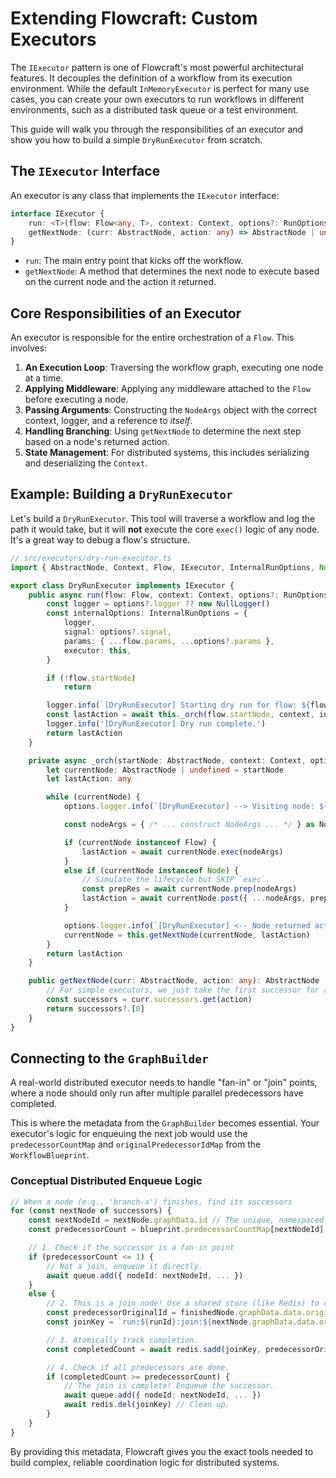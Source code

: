 # Extending Flowcraft: Custom Executors

The `IExecutor` pattern is one of Flowcraft's most powerful architectural features. It decouples the definition of a workflow from its execution environment. While the default `InMemoryExecutor` is perfect for many use cases, you can create your own executors to run workflows in different environments, such as a distributed task queue or a test environment.

This guide will walk you through the responsibilities of an executor and show you how to build a simple `DryRunExecutor` from scratch.

## The `IExecutor` Interface

An executor is any class that implements the `IExecutor` interface:

```typescript
interface IExecutor {
	run: <T>(flow: Flow<any, T>, context: Context, options?: RunOptions) => Promise<T>
	getNextNode: (curr: AbstractNode, action: any) => AbstractNode | undefined
}
```

-   `run`: The main entry point that kicks off the workflow.
-   `getNextNode`: A method that determines the next node to execute based on the current node and the action it returned.

## Core Responsibilities of an Executor

An executor is responsible for the entire orchestration of a `Flow`. This involves:

1.  **An Execution Loop**: Traversing the workflow graph, executing one node at a time.
2.  **Applying Middleware**: Applying any middleware attached to the `Flow` before executing a node.
3.  **Passing Arguments**: Constructing the `NodeArgs` object with the correct context, logger, and a reference to *itself*.
4.  **Handling Branching**: Using `getNextNode` to determine the next step based on a node's returned action.
5.  **State Management**: For distributed systems, this includes serializing and deserializing the `Context`.

## Example: Building a `DryRunExecutor`

Let's build a `DryRunExecutor`. This tool will traverse a workflow and log the path it would take, but it will **not** execute the core `exec()` logic of any node. It's a great way to debug a flow's structure.

```typescript
// src/executors/dry-run-executor.ts
import { AbstractNode, Context, Flow, IExecutor, InternalRunOptions, Node, NodeArgs, NullLogger, RunOptions } from 'flowcraft'

export class DryRunExecutor implements IExecutor {
	public async run(flow: Flow, context: Context, options?: RunOptions): Promise<any> {
		const logger = options?.logger ?? new NullLogger()
		const internalOptions: InternalRunOptions = {
			logger,
			signal: options?.signal,
			params: { ...flow.params, ...options?.params },
			executor: this,
		}

		if (!flow.startNode)
			return

		logger.info(`[DryRunExecutor] Starting dry run for flow: ${flow.constructor.name}`)
		const lastAction = await this._orch(flow.startNode, context, internalOptions)
		logger.info('[DryRunExecutor] Dry run complete.')
		return lastAction
	}

	private async _orch(startNode: AbstractNode, context: Context, options: InternalRunOptions): Promise<any> {
		let currentNode: AbstractNode | undefined = startNode
		let lastAction: any

		while (currentNode) {
			options.logger.info(`[DryRunExecutor] --> Visiting node: ${currentNode.constructor.name}`)

			const nodeArgs = { /* ... construct NodeArgs ... */ } as NodeArgs

			if (currentNode instanceof Flow) {
				lastAction = await currentNode.exec(nodeArgs)
			}
			else if (currentNode instanceof Node) {
				// Simulate the lifecycle but SKIP `exec`.
				const prepRes = await currentNode.prep(nodeArgs)
				lastAction = await currentNode.post({ ...nodeArgs, prepRes, execRes: undefined })
			}

			options.logger.info(`[DryRunExecutor] <-- Node returned action: '${String(lastAction)}'`)
			currentNode = this.getNextNode(currentNode, lastAction)
		}
		return lastAction
	}

	public getNextNode(curr: AbstractNode, action: any): AbstractNode | undefined {
		// For simple executors, we just take the first successor for a given action.
		const successors = curr.successors.get(action)
		return successors?.[0]
	}
}
```

## Connecting to the `GraphBuilder`

A real-world distributed executor needs to handle "fan-in" or "join" points, where a node should only run after multiple parallel predecessors have completed.

This is where the metadata from the `GraphBuilder` becomes essential. Your executor's logic for enqueuing the next job would use the `predecessorCountMap` and `originalPredecessorIdMap` from the `WorkflowBlueprint`.

### Conceptual Distributed Enqueue Logic

```typescript
// When a node (e.g., 'branch-a') finishes, find its successors
for (const nextNode of successors) {
	const nextNodeId = nextNode.graphData.id // The unique, namespaced ID
	const predecessorCount = blueprint.predecessorCountMap[nextNodeId]

	// 1. Check if the successor is a fan-in point
	if (predecessorCount <= 1) {
		// Not a join, enqueue it directly.
		await queue.add({ nodeId: nextNodeId, ... })
	}
	else {
		// 2. This is a join node! Use a shared store (like Redis) to coordinate.
		const predecessorOriginalId = finishedNode.graphData.data.originalId // 'branch-a'
		const joinKey = `run:${runId}:join:${nextNode.graphData.data.originalId}`

		// 3. Atomically track completion.
		const completedCount = await redis.sadd(joinKey, predecessorOriginalId)

		// 4. Check if all predecessors are done.
		if (completedCount >= predecessorCount) {
			// The join is complete! Enqueue the successor.
			await queue.add({ nodeId: nextNodeId, ... })
			await redis.del(joinKey) // Clean up.
		}
	}
}
```

By providing this metadata, Flowcraft gives you the exact tools needed to build complex, reliable coordination logic for distributed systems.

